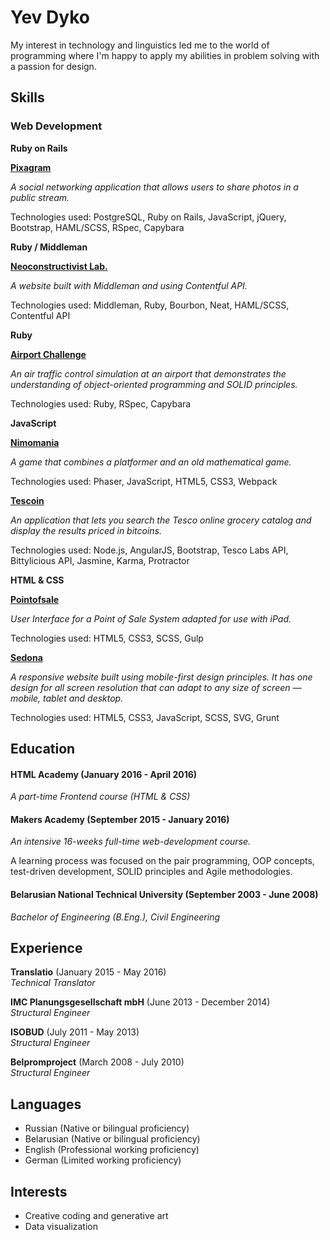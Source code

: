 # Yev Dyko

My interest in technology and linguistics led me to the world of programming where I'm happy to apply my abilities in problem solving with a passion for design.

## Skills

### Web Development

**Ruby on Rails**

[**Pixagram**](https://github.com/yevdyko/pixagram)

*A social networking application that allows users to share photos in a public stream.*

Technologies used: PostgreSQL, Ruby on Rails, JavaScript, jQuery, Bootstrap, HAML/SCSS, RSpec, Capybara

**Ruby / Middleman**

[**Neoconstructivist Lab.**](https://github.com/neoconstructivist/neoconstructivist.com)

*A website built with Middleman and using Contentful API.*

Technologies used: Middleman, Ruby, Bourbon, Neat, HAML/SCSS, Contentful API

**Ruby**

[**Airport Challenge**](https://github.com/yevdyko/airport-challenge)

*An air traffic control simulation at an airport that demonstrates the understanding of object-oriented programming and SOLID principles.*

Technologies used: Ruby, RSpec, Capybara

**JavaScript**

[**Nimomania**](https://github.com/crystalworks/nimomania)

*A game that combines a platformer and an old mathematical game.*

Technologies used: Phaser, JavaScript, HTML5, CSS3, Webpack

[**Tescoin**](https://github.com/yevdyko/tescoin)

*An application that lets you search the Tesco online grocery catalog and display the results priced in bitcoins.*

Technologies used: Node.js, AngularJS, Bootstrap, Tesco Labs API, Bittylicious API, Jasmine, Karma, Protractor

**HTML & CSS**

[**Pointofsale**](https://github.com/yevdyko/pointofsale)

*User Interface for a Point of Sale System adapted for use with iPad.*

Technologies used: HTML5, CSS3, SCSS, Gulp

[**Sedona**](https://github.com/yevdyko/sedona)

*A responsive website built using mobile-first design principles. It has one design for all screen resolution that can adapt to any size of screen — mobile, tablet and desktop.*

Technologies used: HTML5, CSS3, JavaScript, SCSS, SVG, Grunt

## Education

#### HTML Academy (January 2016 - April 2016)

*A part-time Frontend course (HTML & CSS)*

#### Makers Academy (September 2015 - January 2016)

*An intensive 16-weeks full-time web-development course.*

A learning process was focused on the pair programming, OOP concepts, test-driven development, SOLID principles and Agile methodologies.

#### Belarusian National Technical University (September 2003 - June 2008)

*Bachelor of Engineering (B.Eng.), Civil Engineering*

## Experience

**Translatio** (January 2015 - May 2016)  
*Technical Translator*

**IMC Planungsgesellschaft mbH** (June 2013 - December 2014)  
*Structural Engineer*

**ISOBUD** (July 2011 - May 2013)   
*Structural Engineer*

**Belpromproject** (March 2008 - July 2010)   
*Structural Engineer*

## Languages

- Russian (Native or bilingual proficiency)
- Belarusian (Native or bilingual proficiency)
- English (Professional working proficiency)
- German (Limited working proficiency)

## Interests

- Creative coding and generative art
- Data visualization
